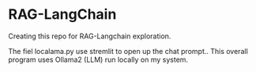 # RAG-LangChain
Creating this repo for RAG-Langchain exploration.

The fiel localama.py use stremlit to open up the chat prompt.. This overall program uses Ollama2 (LLM) run locally on my system.

